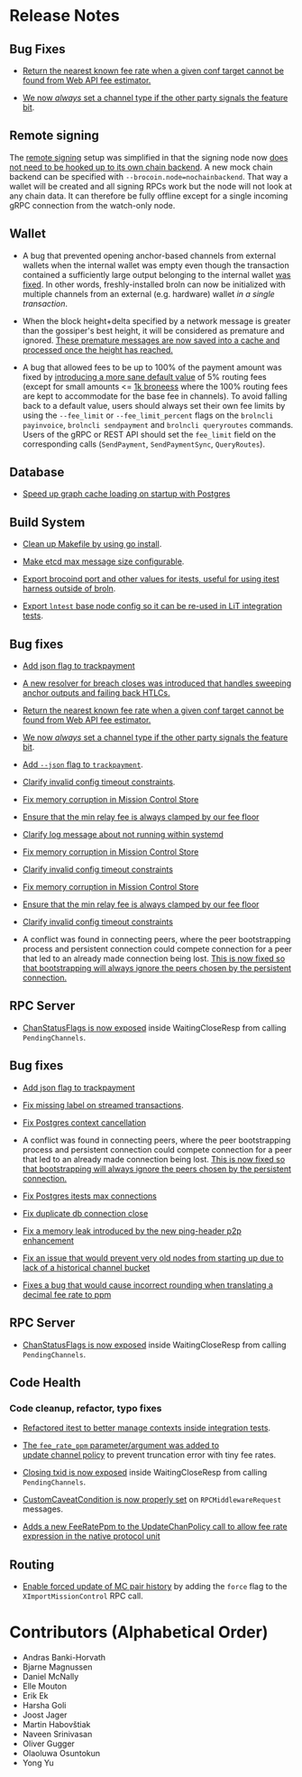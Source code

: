 # Release Notes

## Bug Fixes

* [Return the nearest known fee rate when a given conf target cannot be found
  from Web API fee estimator.](https://github.com/brsuite/broln/pull/6062)

* [We now _always_ set a channel type if the other party signals the feature
  bit](https://github.com/brsuite/broln/pull/6075).

## Remote signing

The [remote signing](../remote-signing.md) setup was simplified in that the
signing node now [does not need to be hooked up to its own chain
backend](https://github.com/brsuite/broln/pull/6006). A new mock chain
backend can be specified with `--brocoin.node=nochainbackend`. That way a wallet
will be created and all signing RPCs work but the node will not look at any
chain data. It can therefore be fully offline except for a single incoming gRPC
connection from the watch-only node.

## Wallet

* A bug that prevented opening anchor-based channels from external wallets when
  the internal wallet was empty even though the transaction contained a
  sufficiently large output belonging to the internal wallet
  [was fixed](https://github.com/brsuite/broln/pull/5539).
  In other words, freshly-installed broln can now be initialized with multiple
  channels from an external (e.g. hardware) wallet *in a single transaction*.

* When the block height+delta specified by a network message is greater than
  the gossiper's best height, it will be considered as premature and ignored.
  [These premature messages are now saved into a cache and processed once the
  height has reached.](https://github.com/brsuite/broln/pull/6054)

* A bug that allowed fees to be up to 100% of the payment amount was fixed by
  [introducing a more sane default
  value](https://github.com/brsuite/broln/pull/6226) of 5% routing fees
  (except for small amounts <= [1k
  broneess](https://github.com/brsuite/broln/pull/6234) where the 100%
  routing fees are kept to accommodate for the base fee in channels). To avoid
  falling back to a default value, users should always set their own fee limits
  by using the `--fee_limit` or `--fee_limit_percent` flags on the `brolncli
  payinvoice`, `brolncli sendpayment` and `brolncli queryroutes` commands. Users of
  the gRPC or REST API should set the `fee_limit` field on the corresponding
  calls (`SendPayment`, `SendPaymentSync`, `QueryRoutes`).

## Database

* [Speed up graph cache loading on startup with
Postgres](https://github.com/brsuite/broln/pull/6111)

## Build System

* [Clean up Makefile by using go
  install](https://github.com/brsuite/broln/pull/6035).

* [Make etcd max message size
  configurable](https://github.com/brsuite/broln/pull/6049).

* [Export brocoind port and other values for itests, useful for
  using itest harness outside of
  broln](https://github.com/brsuite/broln/pull/6050).

* [Export `lntest` base node config so it can be re-used in LiT integration
  tests](https://github.com/brsuite/broln/pull/6139).

## Bug fixes

* [Add json flag to
  trackpayment](https://github.com/brsuite/broln/pull/6060)

* [A new resolver for breach closes was introduced that handles sweeping
  anchor outputs and failing back HTLCs.](https://github.com/brsuite/broln/pull/6158)

* [Return the nearest known fee rate when a given conf target cannot be found
  from Web API fee estimator.](https://github.com/brsuite/broln/pull/6062)

* [We now _always_ set a channel type if the other party signals the feature
  bit](https://github.com/brsuite/broln/pull/6075).

* [Add `--json` flag to
  `trackpayment`](https://github.com/brsuite/broln/pull/6060).

* [Clarify invalid config timeout
  constraints](https://github.com/brsuite/broln/pull/6073).

* [Fix memory corruption in Mission Control
  Store](https://github.com/brsuite/broln/pull/6068)
 
* [Ensure that the min relay fee is always clamped by our fee
  floor](https://github.com/brsuite/broln/pull/6076)

* [Clarify log message about not running within
  systemd](https://github.com/brsuite/broln/pull/6096)

* [Fix memory corruption in Mission Control
  Store](https://github.com/brsuite/broln/pull/6068)

* [Clarify invalid config timeout
  constraints](https://github.com/brsuite/broln/pull/6073)

* [Fix memory corruption in Mission Control
  Store](https://github.com/brsuite/broln/pull/6068)
 
* [Ensure that the min relay fee is always clamped by our fee
  floor](https://github.com/brsuite/broln/pull/6076)

* [Clarify invalid config timeout
  constraints](https://github.com/brsuite/broln/pull/6073)

* A conflict was found in connecting peers, where the peer bootstrapping
  process and persistent connection could compete connection for a peer that
  led to an already made connection being lost. [This is now fixed so that
  bootstrapping will always ignore the peers chosen by the persistent
  connection.](https://github.com/brsuite/broln/pull/6082)

## RPC Server

* [ChanStatusFlags is now
  exposed](https://github.com/brsuite/broln/pull/5971) inside
  WaitingCloseResp from calling `PendingChannels`.

## Bug fixes

* [Add json flag to
  trackpayment](https://github.com/brsuite/broln/pull/6060)

* [Fix missing label on streamed
  transactions](https://github.com/brsuite/broln/pull/5854).

* [Fix Postgres context cancellation](https://github.com/brsuite/broln/pull/6108)

* A conflict was found in connecting peers, where the peer bootstrapping
  process and persistent connection could compete connection for a peer that
  led to an already made connection being lost. [This is now fixed so that
  bootstrapping will always ignore the peers chosen by the persistent
  connection.](https://github.com/brsuite/broln/pull/6082)
  
* [Fix Postgres itests max connections](https://github.com/brsuite/broln/pull/6116)

* [Fix duplicate db connection close](https://github.com/brsuite/broln/pull/6140)

* [Fix a memory leak introduced by the new ping-header p2p enhancement](https://github.com/brsuite/broln/pull/6144)

* [Fix an issue that would prevent very old nodes from starting up due to lack of a historical channel bucket](https://github.com/brsuite/broln/pull/6159)

* [Fixes a bug that would cause incorrect rounding when translating a decimal fee rate to ppm](https://github.com/brsuite/broln/pull/6200)


## RPC Server

* [ChanStatusFlags is now
  exposed](https://github.com/brsuite/broln/pull/5971) inside
  WaitingCloseResp from calling `PendingChannels`.

## Code Health

### Code cleanup, refactor, typo fixes

* [Refactored itest to better manage contexts inside integration tests](https://github.com/brsuite/broln/pull/5756).

* [The `fee_rate_ppm` parameter/argument was added to  
  update channel policy](https://github.com/brsuite/broln/pull/5711)
  to prevent truncation error with tiny fee rates.

* [Closing txid is now
  exposed](https://github.com/brsuite/broln/pull/6146) inside
  WaitingCloseResp from calling `PendingChannels`.

* [CustomCaveatCondition is now properly
  set](https://github.com/brsuite/broln/pull/6185) on
  `RPCMiddlewareRequest` messages.

* [Adds a new FeeRatePpm to the UpdateChanPolicy call to allow fee rate expression in the native protocol unit](https://github.com/brsuite/broln/pull/6200)


## Routing

* [Enable forced update of MC pair
  history](https://github.com/brsuite/broln/pull/6180) by adding the `force`
  flag to the `XImportMissionControl` RPC call.


# Contributors (Alphabetical Order)

* Andras Banki-Horvath
* Bjarne Magnussen
* Daniel McNally
* Elle Mouton
* Erik Ek
* Harsha Goli
* Joost Jager
* Martin Habovštiak
* Naveen Srinivasan
* Oliver Gugger
* Olaoluwa Osuntokun
* Yong Yu
